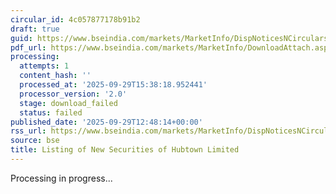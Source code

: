 ```yaml
---
circular_id: 4c057877178b91b2
draft: true
guid: https://www.bseindia.com/markets/MarketInfo/DispNoticesNCirculars.aspx?Noticeid={4EDFEA3A-A732-4E69-BD32-EAC835EC92B6}&noticeno=20250929-53&dt=09/29/2025&icount=53&totcount=83&flag=0
pdf_url: https://www.bseindia.com/markets/MarketInfo/DownloadAttach.aspx?id=20250929-53&attachedId=
processing:
  attempts: 1
  content_hash: ''
  processed_at: '2025-09-29T15:38:18.952441'
  processor_version: '2.0'
  stage: download_failed
  status: failed
published_date: '2025-09-29T12:48:14+00:00'
rss_url: https://www.bseindia.com/markets/MarketInfo/DispNoticesNCirculars.aspx?Noticeid={4EDFEA3A-A732-4E69-BD32-EAC835EC92B6}&noticeno=20250929-53&dt=09/29/2025&icount=53&totcount=83&flag=0
source: bse
title: Listing of New Securities of Hubtown Limited
---
```


Processing in progress...